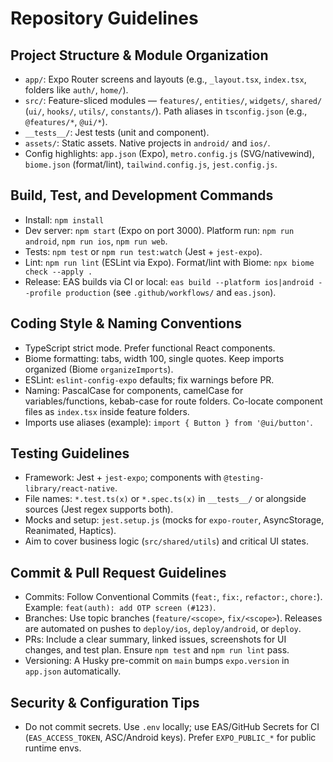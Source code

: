 # Repository Guidelines

## Project Structure & Module Organization
- `app/`: Expo Router screens and layouts (e.g., `_layout.tsx`, `index.tsx`, folders like `auth/`, `home/`).
- `src/`: Feature-sliced modules — `features/`, `entities/`, `widgets/`, `shared/` (`ui/`, `hooks/`, `utils/`, `constants/`). Path aliases in `tsconfig.json` (e.g., `@features/*`, `@ui/*`).
- `__tests__/`: Jest tests (unit and component).
- `assets/`: Static assets. Native projects in `android/` and `ios/`.
- Config highlights: `app.json` (Expo), `metro.config.js` (SVG/nativewind), `biome.json` (format/lint), `tailwind.config.js`, `jest.config.js`.

## Build, Test, and Development Commands
- Install: `npm install`
- Dev server: `npm start` (Expo on port 3000). Platform run: `npm run android`, `npm run ios`, `npm run web`.
- Tests: `npm test` or `npm run test:watch` (Jest + `jest-expo`).
- Lint: `npm run lint` (ESLint via Expo). Format/lint with Biome: `npx biome check --apply .`
- Release: EAS builds via CI or local: `eas build --platform ios|android --profile production` (see `.github/workflows/` and `eas.json`).

## Coding Style & Naming Conventions
- TypeScript strict mode. Prefer functional React components.
- Biome formatting: tabs, width 100, single quotes. Keep imports organized (Biome `organizeImports`).
- ESLint: `eslint-config-expo` defaults; fix warnings before PR.
- Naming: PascalCase for components, camelCase for variables/functions, kebab-case for route folders. Co-locate component files as `index.tsx` inside feature folders.
- Imports use aliases (example): `import { Button } from '@ui/button'`.

## Testing Guidelines
- Framework: Jest + `jest-expo`; components with `@testing-library/react-native`.
- File names: `*.test.ts(x)` or `*.spec.ts(x)` in `__tests__/` or alongside sources (Jest regex supports both).
- Mocks and setup: `jest.setup.js` (mocks for `expo-router`, AsyncStorage, Reanimated, Haptics).
- Aim to cover business logic (`src/shared/utils`) and critical UI states.

## Commit & Pull Request Guidelines
- Commits: Follow Conventional Commits (`feat:`, `fix:`, `refactor:`, `chore:`). Example: `feat(auth): add OTP screen (#123)`.
- Branches: Use topic branches (`feature/<scope>`, `fix/<scope>`). Releases are automated on pushes to `deploy/ios`, `deploy/android`, or `deploy`.
- PRs: Include a clear summary, linked issues, screenshots for UI changes, and test plan. Ensure `npm test` and `npm run lint` pass.
- Versioning: A Husky pre-commit on `main` bumps `expo.version` in `app.json` automatically.

## Security & Configuration Tips
- Do not commit secrets. Use `.env` locally; use EAS/GitHub Secrets for CI (`EAS_ACCESS_TOKEN`, ASC/Android keys). Prefer `EXPO_PUBLIC_*` for public runtime envs.
